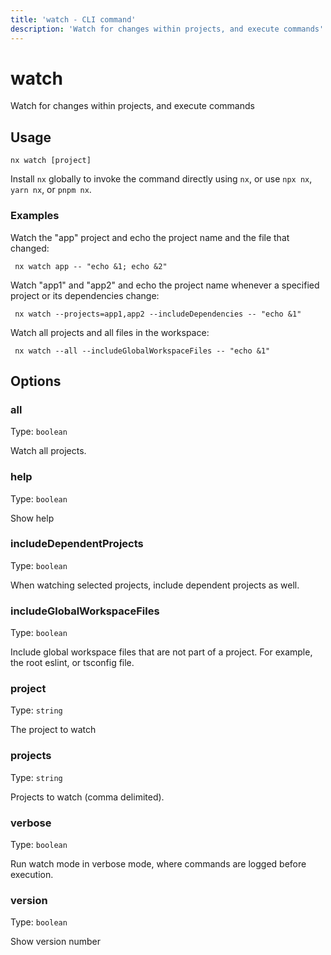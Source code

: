 ```yaml
---
title: 'watch - CLI command'
description: 'Watch for changes within projects, and execute commands'
---
```


# watch

Watch for changes within projects, and execute commands

## Usage

```terminal
nx watch [project]
```

Install `nx` globally to invoke the command directly using `nx`, or use `npx nx`, `yarn nx`, or `pnpm nx`.

### Examples

Watch the "app" project and echo the project name and the file that changed:

```terminal
 nx watch app -- "echo &1; echo &2"
```

Watch "app1" and "app2" and echo the project name whenever a specified project or its dependencies change:

```terminal
 nx watch --projects=app1,app2 --includeDependencies -- "echo &1"
```

Watch all projects and all files in the workspace:

```terminal
 nx watch --all --includeGlobalWorkspaceFiles -- "echo &1"
```

## Options

### all

Type: `boolean`

Watch all projects.

### help

Type: `boolean`

Show help

### includeDependentProjects

Type: `boolean`

When watching selected projects, include dependent projects as well.

### includeGlobalWorkspaceFiles

Type: `boolean`

Include global workspace files that are not part of a project. For example, the root eslint, or tsconfig file.

### project

Type: `string`

The project to watch

### projects

Type: `string`

Projects to watch (comma delimited).

### verbose

Type: `boolean`

Run watch mode in verbose mode, where commands are logged before execution.

### version

Type: `boolean`

Show version number
